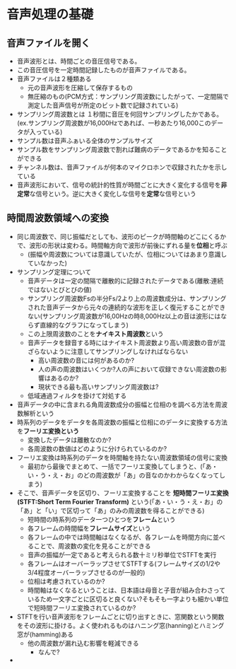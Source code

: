 # 音声処理の基礎
## 音声ファイルを開く
- 音声波形とは、時間ごとの音圧信号である。
- この音圧信号を一定時間記録したものが音声ファイルである。
- 音声ファイルは２種類ある
  - 元の音声波形を圧縮して保存するもの
  - 無圧縮のもの(PCM方式：サンプリング周波数にしたがって、一定間隔で測定した音声信号が所定のビット数で記録されている)
- サンプリング周波数とは １秒間に音圧を何回サンプリングしたかである。(ex.サンプリング周波数が16,000Hzであれば、一秒あたり16,000このデータが入っている)
- サンプル数は音声ふぁいる全体のサンプルサイズ
- サンプル数をサンプリング周波数で割れば難病のデータであるかを知ることができる
- チャンネル数は、音声ファイルが何本のマイクロホンで収録されたかを示している
- 音声波形において、信号の統計的性質が時間ごとに大きく変化する信号を**非定常**な信号という。逆に大きく変化しな信号を**定常**な信号という


## 時間周波数領域への変換
- 同じ周波数で、同じ振幅だとしても、波形のピークが時間軸のどこにくるかで、波形の形状は変わる。時間軸方向で波形が前後にずれる量を**位相**と呼ぶ
  - (振幅や周波数については意識していたが、位相についてはあまり意識していなかった)
- サンプリング定理について
  - 音声データは一定の間隔で離散的に記録されたデータである(離散:連続ではないとびとびの値)
  - サンプリング周波数Fsの半分Fs/2より上の周波数成分は、サンプリングされた音声データから元々の連続的な波形を正しく復元することができない(サンプリング周波数が16,00Hzの時8,000Hz以上の音は波形にはならず直線的なグラフになってしまう)
  - この上限周波数のことを**ナイキスト周波数**という
  - 音声データを録音する時にはナイキスト周波数より高い周波数の音が混ざらないように注意してサンプリングしなければならない
    - 高い周波数の音には何があるのか?
    - 人の声の周波数はいくつか?人の声において収録できない周波数の影響はあるのか?
    - 現状できる最も高いサンプリング周波数は?
  - 低域通過フィルタを掛けて対処する
- 音声データの中に含まれる角周波数成分の振幅と位相のを調べる方法を周波数解析という
- 時系列のデータをデータを各周波数の振幅と位相にのデータに変換する方法を**フーリエ変換という**
  - 変換したデータは離散なのか?
  - 各周波数の数値はどのように分けられているのか? 
- フーリエ変換は時系列のデータを時間軸を持たない周波数領域の信号に変換
  - 最初から最後でまとめて、一括でフーリエ変換してしまうと、(「あ・い・う・え・お」のどの周波数が「あ」の音なのかわからなくなってしまう)
- そこで、音声データを区切り、フーリエ変換することを **短時間フーリエ変換(STFT:Short Term Fourier Transform)** という(「あ・い・う・え・お」の「あ」と「い」で区切って「あ」のみの周波数を得ることができる)
  - 短時間の時系列のデータ一つひとつを**フレーム**という
  - 各フレームの時間幅を**フレームサイズ**という
  - 各フレームの中では時間軸はなくなるが、各フレームを時間方向に並べることで、周波数の変化を見ることができる
  - 音声の振幅が一定であると考えられる数十ミリ秒単位でSTFTを実行
  - 各フレームはオーバーラップさせてSTFTする(フレームサイズの1/2や3/4程度オーバーラップさせるのが一般的)
  - 位相は考慮されているのか?
  - 時間軸はなくなるということは、日本語は母音と子音が組み合わさっているため一文字ごとに区切ると良くない?そもそも一字よりも細かい単位で短時間フーリエ変換されているのか?
- STFTを行い音声波形をフレームごとに切り出すときに、窓関数という関数をその波形に掛ける。よく使われるものはハニング窓(hanning)とハミング窓が(hamming)ある
  - 他の周波数が漏れ込む影響を軽減できる
    - なんで?
-  

